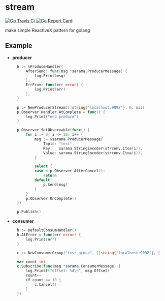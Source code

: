 # stream
[![Go Travis Ci](https://travis-ci.org/findcoo/stream.svg?branch=master)](https://travis-ci.org/findcoo/stream)
[![Go Report Card](https://goreportcard.com/badge/github.com/findcoo/stream)](https://goreportcard.com/report/github.com/findcoo/stream)

make simple ReactiveX pattern for golang

## Example
* **producer**
  ```go
	h := &ProduceHandler{
		AfterSend: func(msg *sarama.ProducerMessage) {
			log.Print(msg)
		},
		ErrFrom: func(err error) {
			log.Print(err)
		},
	}

	p := NewProducerStream([]string{"localhost:9092"}, h, nil)
	p.Observer.Handler.AtComplete = func() {
		log.Print("end produce")
	}

	p.Observer.SetObservable(func() {
		for i := 0; i <= 10; i++ {
			msg := &sarama.ProducerMessage{
				Topic: "test",
				Key:   sarama.StringEncoder(strconv.Itoa(i)),
				Value: sarama.StringEncoder(strconv.Itoa(i)),
			}

			select {
			case <-p.Observer.AfterCancel():
				return
			default:
				p.Send(msg)
			}
		}
		p.Observer.OnComplete()
	})

	p.Publish()
  ```
* **consumer**
  ```go
	h := DefaultConsumHandler()
	h.AtError = func(err error) {
		log.Print(err)
	}

	c := NewConsumerGroup("test_group", []string{"localhost:9092"}, []string{"test"}, h)

	var count int
	c.Subscribe(func(msg *sarama.ConsumerMessage) {
		log.Printf("offset: %d\n", msg.Offset)
		count++
		if count == 10 {
			c.Cancel()
		}
	})
  ```

